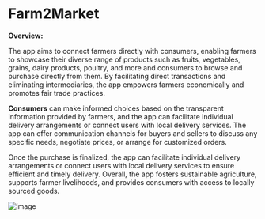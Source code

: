 # Farm2Market
**Overview:**

The app aims to connect farmers directly with consumers, enabling farmers to showcase their diverse range of products such as fruits, vegetables, grains, dairy products, poultry, and more and consumers to browse and purchase directly from them. By facilitating direct transactions and eliminating intermediaries, the app empowers farmers economically and promotes fair trade practices. 
 
**Consumers** can make informed choices based on the transparent information provided by farmers, and the app can facilitate individual delivery arrangements or connect users with local delivery services. The app can offer communication channels for buyers and sellers to discuss any specific needs, negotiate prices, or arrange for customized orders. 

Once the purchase is finalized, the app can facilitate individual delivery arrangements or connect users with local delivery services to ensure efficient and timely delivery. Overall, the app fosters sustainable agriculture, supports farmer livelihoods, and provides consumers with access to locally sourced goods. 



![image](https://github.com/Vasudha08/Farm2Market/assets/105427446/6751ed37-fcd2-4b60-b8f9-1bd843fce08f)
